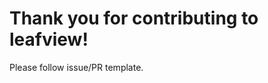 Thank you for contributing to leafview!
=========================================

Please follow issue/PR template.
